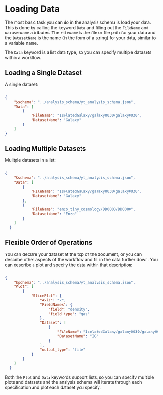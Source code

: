 
# Loading Data

The most basic task you can do in the analysis schema is load your data. This is done by calling the keyword `Data` and filling out the `FileName` and `DatasetName` attributes. The `FileName`  is the file or file path for your data and the `DatasetName` is the name (in the form of a string) for your data, similar to a variable name. 

The `Data` keyword is a list data type, so you can specify multiple datasets within a workflow. 

## Loading a Single Dataset

A single dataset:

```json

{
    "$schema": "../analysis_schema/yt_analysis_schema.json",
    "Data": [
        {
            "FileName": "IsolatedGalaxy/galaxy0030/galaxy0030",
            "DatasetName": "Galaxy"
        }
    ]
}

```

## Loading Multiple Datasets

Mulitple datasets in a list:

```json

{
    "$schema": "../analysis_schema/yt_analysis_schema.json",
    "Data": [
        {
            "FileName": "IsolatedGalaxy/galaxy0030/galaxy0030",
            "DatasetName": "Galaxy"
        },
        {
            "FileName": "enzo_tiny_cosmology/DD0000/DD0000",
            "DatasetName": "Enzo"
        }
    ]
  }

```

## Flexible Order of Operations

You can declare your dataset at the top of the document, or you can describe other aspects of the workflow and fill in the data further down. You can describe a plot and specify the data within that description:

```json

{
    "$schema": "../analysis_schema/yt_analysis_schema.json",
    "Plot": [
        {
            "SlicePlot": {
                "Axis": "x",
                "FieldNames": {
                    "field": "density",
                    "field_type": "gas"
                },
                "Dataset": [
                    {
                        "FileName": "IsolatedGalaxy/galaxy0030/galaxy0030",
                        "DatasetName": "IG"
                    }
                ],
                "output_type": "file"
            }
        }
    ]
  }

```

Both the `Plot` and `Data` keywords support lists, so you can specify multiple plots and datasets and the analysis schema will iterate through each specification and plot each dataset you specify. 